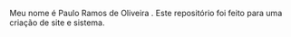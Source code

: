 Meu nome é Paulo Ramos de Oliveira . Este repositório foi feito para uma criação de site e sistema.
